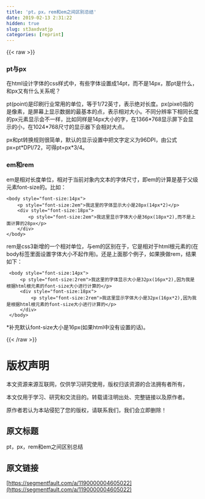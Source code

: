 ```yaml
---
title: 'pt，px，rem和em之间区别总结' 
date: 2019-02-13 2:31:22
hidden: true
slug: st3axdvatjp
categories: [reprint]
---
```


{{< raw >}}

                    
<h3 id="articleHeader0">pt与px</h3>
<p>在html设计字体的css样式中，有些字体设置成14pt，而不是14px，那pt是什么，和px又有什么关系呢？</p>
<p>pt(point)是印刷行业常用的单位，等于1/72英寸，表示绝对长度。px(pixel)指的是像素，是屏幕上显示数据的最基本的点，表示相对大小。不同分辨率下相同长度的px元素显示会不一样，比如同样是14px大小的字，在1366*768显示屏下会显示的小，在1024*768尺寸的显示器下会相对大点。</p>
<p>px和pt转换规则很简单，默认的显示设置中把文字定义为96DPI，由公式px=pt*DPI/72，可得pt=px*3/4。</p>
<h3 id="articleHeader1">em和rem</h3>
<p>em是相对长度单位，相对于当前对象内文本的字体尺寸，即em的计算是基于父级元素font-size的。比如：</p>
<div class="widget-codetool" style="display:none;">
      <div class="widget-codetool--inner">
      <span class="selectCode code-tool" data-toggle="tooltip" data-placement="top" title="" data-original-title="全选"></span>
      <span type="button" class="copyCode code-tool" data-toggle="tooltip" data-placement="top" data-clipboard-text="<body style=&quot;font-size:14px&quot;>
    <p style=&quot;font-size:2em&quot;>我这里的字体显示大小是28px(14px*2)</p>  
    <div style=&quot;font-size:18px&quot;>
        <p style=&quot;font-size:2em&quot;>我这里显示字体大小是36px(18px*2),而不是上面计算的28px</p>
    </div>
</body>" title="" data-original-title="复制"></span>
      <span type="button" class="saveToNote code-tool" data-toggle="tooltip" data-placement="top" title="" data-original-title="放进笔记"></span>
      </div>
      </div><pre class="hljs xml"><code><span class="hljs-tag">&lt;<span class="hljs-name">body</span> <span class="hljs-attr">style</span>=<span class="hljs-string">"font-size:14px"</span>&gt;</span>
    <span class="hljs-tag">&lt;<span class="hljs-name">p</span> <span class="hljs-attr">style</span>=<span class="hljs-string">"font-size:2em"</span>&gt;</span>我这里的字体显示大小是28px(14px*2)<span class="hljs-tag">&lt;/<span class="hljs-name">p</span>&gt;</span>  
    <span class="hljs-tag">&lt;<span class="hljs-name">div</span> <span class="hljs-attr">style</span>=<span class="hljs-string">"font-size:18px"</span>&gt;</span>
        <span class="hljs-tag">&lt;<span class="hljs-name">p</span> <span class="hljs-attr">style</span>=<span class="hljs-string">"font-size:2em"</span>&gt;</span>我这里显示字体大小是36px(18px*2),而不是上面计算的28px<span class="hljs-tag">&lt;/<span class="hljs-name">p</span>&gt;</span>
    <span class="hljs-tag">&lt;/<span class="hljs-name">div</span>&gt;</span>
<span class="hljs-tag">&lt;/<span class="hljs-name">body</span>&gt;</span></code></pre>
<p>rem是css3新增的一个相对单位，与em的区别在于，它是相对于html根元素的(在body标签里面设置字体大小不起作用)。还是上面那个例子，如果换做rem，结果如下：</p>
<div class="widget-codetool" style="display:none;">
      <div class="widget-codetool--inner">
      <span class="selectCode code-tool" data-toggle="tooltip" data-placement="top" title="" data-original-title="全选"></span>
      <span type="button" class="copyCode code-tool" data-toggle="tooltip" data-placement="top" data-clipboard-text=" <body style=&quot;font-size:14px&quot;>
     <p style=&quot;font-size:2rem&quot;>我这里的字体显示大小是32px(16px*2),因为我是根据html根元素的font-size大小进行计算的</p>  
     <div style=&quot;font-size:18px&quot;>
         <p style=&quot;font-size:2rem&quot;>我这里显示字体大小是32px(16px*2),因为我是根据html根元素的font-size大小进行计算的</p>
     </div>
 </body>" title="" data-original-title="复制"></span>
      <span type="button" class="saveToNote code-tool" data-toggle="tooltip" data-placement="top" title="" data-original-title="放进笔记"></span>
      </div>
      </div><pre class="hljs stylus"><code> &lt;<span class="hljs-selector-tag">body</span> style=<span class="hljs-string">"font-size:14px"</span>&gt;
     &lt;<span class="hljs-selector-tag">p</span> style=<span class="hljs-string">"font-size:2rem"</span>&gt;我这里的字体显示大小是<span class="hljs-number">32px</span>(<span class="hljs-number">16px</span>*<span class="hljs-number">2</span>),因为我是根据html根元素的<span class="hljs-attribute">font-size</span>大小进行计算的&lt;/p&gt;  
     &lt;<span class="hljs-selector-tag">div</span> style=<span class="hljs-string">"font-size:18px"</span>&gt;
         &lt;<span class="hljs-selector-tag">p</span> style=<span class="hljs-string">"font-size:2rem"</span>&gt;我这里显示字体大小是<span class="hljs-number">32px</span>(<span class="hljs-number">16px</span>*<span class="hljs-number">2</span>),因为我是根据html根元素的<span class="hljs-attribute">font-size</span>大小进行计算的&lt;/p&gt;
     &lt;/div&gt;
 &lt;/body&gt;</code></pre>
<p>*补充默认font-size大小是16px(如果html中没有设置的话)。</p>

                
{{< /raw >}}

# 版权声明
本文资源来源互联网，仅供学习研究使用，版权归该资源的合法拥有者所有，

本文仅用于学习、研究和交流目的。转载请注明出处、完整链接以及原作者。

原作者若认为本站侵犯了您的版权，请联系我们，我们会立即删除！

## 原文标题
pt，px，rem和em之间区别总结

## 原文链接
[https://segmentfault.com/a/1190000004605022](https://segmentfault.com/a/1190000004605022)

